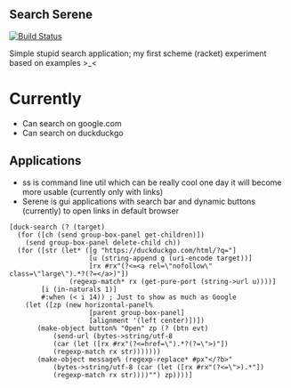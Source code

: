 Search Serene
-------------

[![Build Status](https://travis-ci.org/Heather/Serene.png?branch=master)](https://travis-ci.org/Heather/Serene)

Simple stupid search application; my first scheme (racket) experiment based on examples >_<

Currently
=========

 - Can search on google.com
 - Can search on duckduckgo

Applications
------------

 - ss is command line util which can be really cool one day it will become more usable (currently only with links)
 - Serene is gui applications with search bar and dynamic buttons (currently) to open links in default browser


``` racket
[duck-search (? (target)
  (for ([ch (send group-box-panel get-children)])
    (send group-box-panel delete-child ch))
  (for ([str (let* ([g "https://duckduckgo.com/html/?q="]
                    [u (string-append g (uri-encode target))]
                    [rx #rx"(?<=<a rel=\"nofollow\" class=\"large\").*?(?=</a>)"])
               (regexp-match* rx (get-pure-port (string->url u))))]
        [i (in-naturals 1)]
        #:when (< i 14)) ; Just to show as much as Google
    (let ([zp (new horizontal-panel%
                    [parent group-box-panel]
                    [alignment '(left center)])])
       (make-object button% "Open" zp (? (btn evt)
           (send-url (bytes->string/utf-8 
           (car (let ([rx #rx"(?<=href=\").*?(?=\">)"])
           (regexp-match rx str)))))))
       (make-object message% (regexp-replace* #px"</?b>" 
           (bytes->string/utf-8 (car (let ([rx #rx"(?<=\">).*"])
           (regexp-match rx str))))"") zp))))]
```
